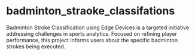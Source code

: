 # badminton_straoke_classifations
 Badminton Stroke Classification using Edge Devices is a targeted initiative addressing challenges in sports analytics. Focused on refining player performance, this project informs users about the specific badminton strokes being executed.
